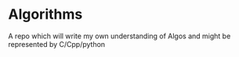 # Algorithms
A repo which will write my own understanding of Algos and might be represented by C/Cpp/python
